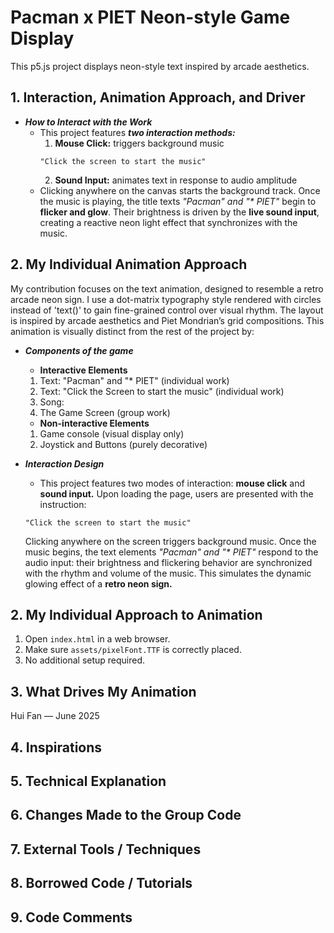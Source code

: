 # Pacman x PIET Neon-style Game Display

This p5.js project displays neon-style text inspired by arcade aesthetics.

## 1. Interaction, Animation Approach, and Driver
- _**How to Interact with the Work**_
    - This project features _**two interaction methods:**_
        1. **Mouse Click:** 
        triggers background music
        ```
        "Click the screen to start the music"
        ```
        2. **Sound Input:** 
        animates text in response to audio amplitude
    - Clicking anywhere on the canvas starts the background track. Once the music is playing, the title texts _"Pacman" and "* PIET"_ begin to **flicker and glow**. Their brightness is driven by the **live sound input**, creating a reactive neon light effect that synchronizes with the music.

## 2. My Individual Animation Approach
My contribution focuses on the text animation, designed to resemble a retro arcade neon sign. I use a dot-matrix typography style rendered with circles instead of 'text()' to gain fine-grained control over visual rhythm. The layout is inspired by arcade aesthetics and Piet Mondrian’s grid compositions.
        This animation is visually distinct from the rest of the project by:
- _**Components of the game**_
    - **Interactive Elements**
    1. Text: "Pacman" and "* PIET" (individual work)
    2. Text: "Click the Screen to start the music" (individual work)
    3. Song: 
    4. The Game Screen (group work)
    
    - **Non-interactive Elements**
    1. Game console (visual display only)
    2. Joystick and Buttons (purely decorative)

- _**Interaction Design**_
    - This project features two modes of interaction: **mouse click** and **sound input.**
    Upon loading the page, users are presented with the instruction:
    ```
    "Click the screen to start the music"
    ```
    Clicking anywhere on the screen triggers background music. Once the music begins, the text elements _"Pacman" and "* PIET"_ respond to the audio input: their brightness and flickering behavior are synchronized with the rhythm and volume of the music. This simulates the dynamic glowing effect of a **retro neon sign.**

## 2. My Individual Approach to Animation
1. Open `index.html` in a web browser.
2. Make sure `assets/pixelFont.TTF` is correctly placed.
3. No additional setup required.

## 3. What Drives My Animation
Hui Fan — June 2025

## 4. Inspirations
## 5. Technical Explanation
## 6. Changes Made to the Group Code
## 7. External Tools / Techniques
## 8. Borrowed Code / Tutorials
## 9. Code Comments